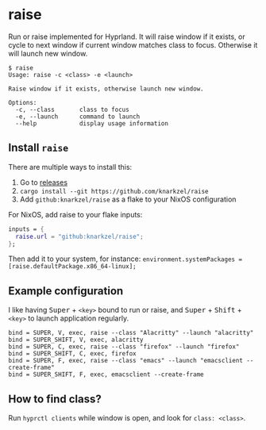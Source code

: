 # raise

Run or raise implemented for Hyprland. It will raise window if it exists,
or cycle to next window if current window matches class to focus. Otherwise
it will launch new window.

```
$ raise
Usage: raise -c <class> -e <launch>

Raise window if it exists, otherwise launch new window.

Options:
  -c, --class       class to focus
  -e, --launch      command to launch
  --help            display usage information
```

## Install `raise`

There are multiple ways to install this:

1. Go to [releases](https://github.com/knarkzel/raise/releases)
2. `cargo install --git https://github.com/knarkzel/raise`
3. Add `github:knarkzel/raise` as a flake to your NixOS configuration

For NixOS, add raise to your flake inputs:

```nix
inputs = {
  raise.url = "github:knarkzel/raise";
};
```

Then add it to your system, for instance: `environment.systemPackages = [raise.defaultPackage.x86_64-linux];`

## Example configuration

I like having <kbd>Super</kbd> + `<key>` bound to run or raise, and <kbd>Super</kbd> + <kbd>Shift</kbd> + `<key>` to launch application regularly.

```
bind = SUPER, V, exec, raise --class "Alacritty" --launch "alacritty"
bind = SUPER_SHIFT, V, exec, alacritty
bind = SUPER, C, exec, raise --class "firefox" --launch "firefox"
bind = SUPER_SHIFT, C, exec, firefox
bind = SUPER, F, exec, raise --class "emacs" --launch "emacsclient --create-frame"
bind = SUPER_SHIFT, F, exec, emacsclient --create-frame
```

## How to find class?

Run `hyprctl clients` while window is open, and look for `class: <class>`.
